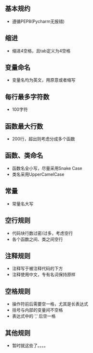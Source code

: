## 基本规约
- 遵循PEP8(Pycharm无报错)

## 缩进
- 缩进4空格，且tab定义为4空格

## 变量命名
- 变量名均为英文，用原意或者缩写

## 每行最多字符数
- 100字符

## 函数最大行数
- 200行，超出则考虑分成多个函数

## 函数、类命名
- 函数名全小写，尽量采用Snake Case
- 类名采用UpperCamelCase

## 常量
- 常量名大写

## 空行规则
- 代码块行数过密/过多，考虑空行
- 各个函数之间、类之间空行

## 注释规则
- 注释写于被注释代码的下方
- 注释使用中文，专有名词保持原样

## 空格规则
- 操作符前后需要空一格，尤其是长表达式
- 括号与内部的变量间不空格
- 表达式中的 ',' 后空一格

## 其他规则
- 暂时就这些了。。。。